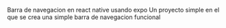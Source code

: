 Barra de navegacion en react native usando expo
Un proyecto simple en el que se crea una simple barra de navegacion funcional
